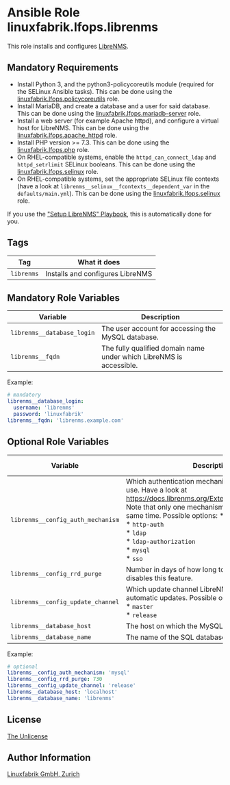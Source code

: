 # Ansible Role linuxfabrik.lfops.librenms

This role installs and configures [LibreNMS](https://www.librenms.org/).


## Mandatory Requirements

* Install Python 3, and the python3-policycoreutils module (required for the SELinux Ansible tasks). This can be done using the [linuxfabrik.lfops.policycoreutils](https://github.com/Linuxfabrik/lfops/tree/main/roles/policycoreutils) role.
* Install MariaDB, and create a database and a user for said database. This can be done using the [linuxfabrik.lfops.mariadb-server](https://github.com/Linuxfabrik/lfops/tree/main/roles/mariadb-server) role.
* Install a web server (for example Apache httpd), and configure a virtual host for LibreNMS. This can be done using the [linuxfabrik.lfops.apache_httpd](https://github.com/Linuxfabrik/lfops/tree/main/roles/apache_httpd) role.
* Install PHP version >= 7.3. This can be done using the [linuxfabrik.lfops.php](https://github.com/Linuxfabrik/lfops/tree/main/roles/php) role.
* On RHEL-compatible systems, enable the `httpd_can_connect_ldap` and `httpd_setrlimit` SELinux booleans. This can be done using the [linuxfabrik.lfops.selinux](https://github.com/Linuxfabrik/lfops/tree/main/roles/selinux) role.
* On RHEL-compatible systems, set the appropriate SELinux file contexts (have a look at `librenms__selinux__fcontexts__dependent_var` in the `defaults/main.yml`). This can be done using the [linuxfabrik.lfops.selinux](https://github.com/Linuxfabrik/lfops/tree/main/roles/selinux) role.

If you use the ["Setup LibreNMS" Playbook](https://github.com/Linuxfabrik/lfops/blob/main/playbooks/setup_librenms.yml), this is automatically done for you.

## Tags

| Tag        | What it does                     |
| ---        | ------------                     |
| `librenms` | Installs and configures LibreNMS |


## Mandatory Role Variables

| Variable                   | Description                                                         |
| --------                   | -----------                                                         |
| `librenms__database_login` | The user account for accessing the MySQL database.                  |
| `librenms__fqdn`           | The fully qualified domain name under which LibreNMS is accessible. |

Example:
```yaml
# mandatory
librenms__database_login:
  username: 'librenms'
  password: 'linuxfabrik'
librenms__fqdn: 'librenms.example.com'
```


## Optional Role Variables

| Variable | Description | Default Value |
| -------- | ----------- | ------------- |
| `librenms__config_auth_mechanism` | Which authentication mechanism LibreNMS should use. Have a look at https://docs.librenms.org/Extensions/Authentication/. Note that only one mechanism can be active at the same time. Possible options: * `active_directory`<br> * `http-auth`<br> * `ldap`<br> * `ldap-authorization`<br> * `mysql`<br> * `sso` | `'mysql'` |
| `librenms__config_rrd_purge` | Number in days of how long to keep old rrd files. `0` disables this feature. | `0` |
| `librenms__config_update_channel` | Which update channel LibreNMS should use during automatic updates. Possible options:<br> * `master`<br> * `release` | `'release'` |
| `librenms__database_host` | The host on which the MySQL database is reachable. | `'localhost'` |
| `librenms__database_name` | The name of the SQL database. | `'librenms'` |

Example:
```yaml
# optional
librenms__config_auth_mechanism: 'mysql'
librenms__config_rrd_purge: 730
librenms__config_update_channel: 'release'
librenms__database_host: 'localhost'
librenms__database_name: 'librenms'
```


## License

[The Unlicense](https://unlicense.org/)


## Author Information

[Linuxfabrik GmbH, Zurich](https://www.linuxfabrik.ch)
